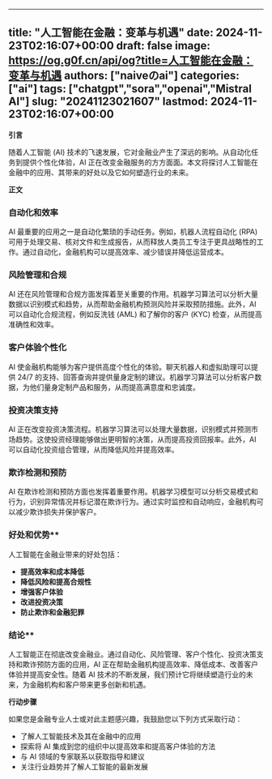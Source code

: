 
---
title: "人工智能在金融：变革与机遇"
date: 2024-11-23T02:16:07+00:00
draft: false
image: https://og.g0f.cn/api/og?title=人工智能在金融：变革与机遇
authors: ["naiveのai"]
categories: ["ai"]
tags: ["chatgpt","sora","openai","Mistral AI"]
slug: "20241123021607"
lastmod: 2024-11-23T02:16:07+00:00
---
**引言**

随着人工智能 (AI) 技术的飞速发展，它对金融业产生了深远的影响。从自动化任务到提供个性化体验，AI 正在改变金融服务的方方面面。本文将探讨人工智能在金融中的应用、其带来的好处以及它如何塑造行业的未来。

**正文**

### 自动化和效率

AI 最重要的应用之一是自动化繁琐的手动任务。例如，机器人流程自动化 (RPA) 可用于处理交易、核对文件和生成报告，从而释放人类员工专注于更具战略性的工作。通过自动化，金融机构可以提高效率、减少错误并降低运营成本。

### 风险管理和合规

AI 还在风险管理和合规方面发挥着至关重要的作用。机器学习算法可以分析大量数据以识别模式和趋势，从而帮助金融机构预测风险并采取预防措施。此外，AI 可以自动化合规流程，例如反洗钱 (AML) 和了解你的客户 (KYC) 检查，从而提高准确性和效率。

### 客户体验个性化

AI 使金融机构能够为客户提供高度个性化的体验。聊天机器人和虚拟助理可以提供 24/7 的支持、回答查询并提供量身定制的建议。机器学习算法可以分析客户数据，为他们量身定制产品和服务，从而提高满意度和忠诚度。

### 投资决策支持

AI 正在改变投资决策流程。机器学习算法可以处理大量数据，识别模式并预测市场趋势。这使投资经理能够做出更明智的决策，从而提高投资回报率。此外，AI 可以自动化投资组合管理，从而降低风险并提高效率。

### 欺诈检测和预防

AI 在欺诈检测和预防方面也发挥着重要作用。机器学习模型可以分析交易模式和行为，识别异常情况并标记潜在欺诈行为。通过实时监控和自动响应，金融机构可以减少欺诈损失并保护客户。

### 好处和优势**

人工智能在金融业带来的好处包括：

* **提高效率和成本降低**
* **降低风险和提高合规性**
* **增强客户体验**
* **改进投资决策**
* **防止欺诈和金融犯罪**

### 结论**

人工智能正在彻底改变金融业。通过自动化、风险管理、客户个性化、投资决策支持和欺诈预防方面的应用，AI 正在帮助金融机构提高效率、降低成本、改善客户体验并提高安全性。随着 AI 技术的不断发展，我们预计它将继续塑造行业的未来，为金融机构和客户带来更多创新和机遇。

**行动步骤**

如果您是金融专业人士或对此主题感兴趣，我鼓励您以下列方式采取行动：

* 了解人工智能技术及其在金融中的应用
* 探索将 AI 集成到您的组织中以提高效率和提高客户体验的方法
* 与 AI 领域的专家联系以获取指导和建议
* 关注行业趋势并了解人工智能的最新发展